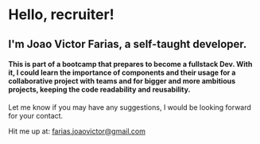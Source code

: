 <h1>Hello, recruiter!</h1>
<h2>I'm Joao Victor Farias, a self-taught developer. </h2>
<h4>This is part of a bootcamp that prepares to become a fullstack Dev. With it, I could learn the importance of components and their usage for a collaborative project with teams and for bigger and more ambitious projects, keeping the code readability and reusability.  </h4>

Let me know if you may have any suggestions, I would be looking forward for your contact. 

Hit me up at: farias.joaovictor@gmail.com 
